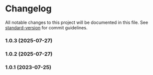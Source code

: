 # Changelog

All notable changes to this project will be documented in this file. See [standard-version](https://github.com/conventional-changelog/standard-version) for commit guidelines.

### 1.0.3 (2025-07-27)

### 1.0.2 (2025-07-27)

### 1.0.1 (2023-07-25)
